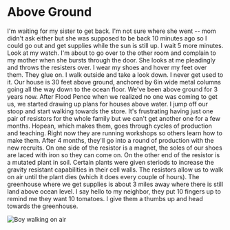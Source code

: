 # Above Ground

I'm waiting for my sister to get back. I'm not sure where she went -- mom didn't ask either
but she was supposed to be back 10 minutes ago so I could go out and get supplies while the 
sun is still up. I wait 5 more minutes. Look at my watch. I'm about to go over to the other room
and complain to my mother when she bursts through the door. She looks at me pleadingly and throws 
the resisters over. I wear my shoes and hover my feet over them. They glue on. I walk outside and 
take a look down. I never get used to it. Our house is 30 feet above ground, anchored by 6in wide 
metal columns going all the way down to the ocean floor. We've been above ground for 3 years now. 
After Flood Pence when we realized no one was coming to get us, we started drawing up plans for 
houses above water. I jump off our stoop and start walking towards the store. It's frustrating 
having just one pair of resistors for the whole family but we can't get another one for a few months.
Hopean, which makes them, goes through cycles of production and teaching. Right now they are running 
workshops so others learn how to make them. After 4 months, they'll go into a round of production with
the new recruits. On one side of the resistor is a magnet, the soles of our shoes are laced with iron 
so they can come on. On the other end of the resistor is a mutated plant in soil. Certain plants were 
given steriods to increase the gravity resistant capabilities in their cell walls. The resistors allow 
us to walk on air until the plant dies (which it does every couple of hours). The greenhouse where we 
get supplies is about 3 miles away where there is still land above ocean level. I say hello to my 
neighbor, they put 10 fingers up to remind me they want 10 tomatoes. I give them a thumbs up and head
towards the greenhouse.

![Boy walking on air](http://res.cloudinary.com/dlwnmz6lr/image/upload/v1522089176/Walking_on_air_skf93p.png)
